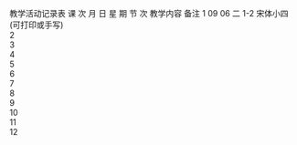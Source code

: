 教学活动记录表
课
次	月	日	星
期	节
次	教学内容	备注
1	09	06	二	1-2	宋体小四(可打印或手写)	
2						
3						
4						
5						
6						
7						
8						
9						
10						
11						
12						
